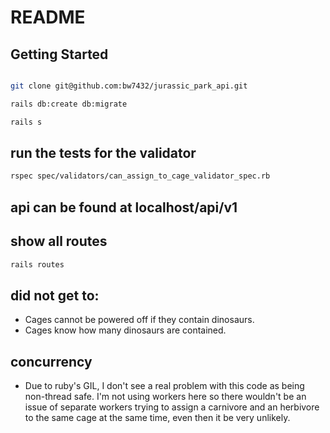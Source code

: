 # README

## Getting Started

```bash

git clone git@github.com:bw7432/jurassic_park_api.git

rails db:create db:migrate

rails s

```

## run the tests for the validator

```bash
rspec spec/validators/can_assign_to_cage_validator_spec.rb
```

## api can be found at localhost/api/v1
## show all routes

```bash
rails routes
```

## did not get to:

- Cages cannot be powered off if they contain dinosaurs.
- Cages know how many dinosaurs are contained.

## concurrency
- Due to ruby's GIL, I don't see a real problem with this code as being non-thread safe. I'm not using workers here so there wouldn't be an issue of separate workers trying to assign a carnivore and an herbivore to the same cage at the same time, even then it be very unlikely.